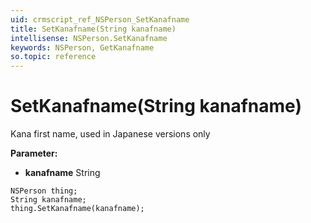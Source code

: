 ```yaml
---
uid: crmscript_ref_NSPerson_SetKanafname
title: SetKanafname(String kanafname)
intellisense: NSPerson.SetKanafname
keywords: NSPerson, GetKanafname
so.topic: reference
---
```


# SetKanafname(String kanafname)

Kana first name, used in Japanese versions only

**Parameter:** 
* **kanafname** String

```crmscript
NSPerson thing;
String kanafname;
thing.SetKanafname(kanafname);
```

